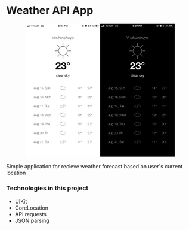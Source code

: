 # Weather API App

<p align="center">
    <img src="/AssetsForReadme/screenshots.jpg" width="400px" />
</p>

Simple application for recieve weather forecast based on user's current location

### Technologies in this project
- UIKit
- CoreLocation 
- API requests
- JSON parsing
